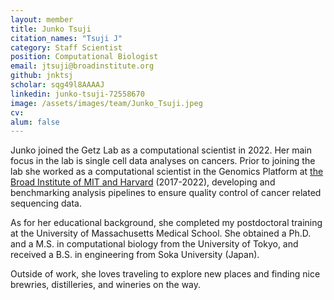 ```yaml
---
layout: member
title: Junko Tsuji
citation_names: "Tsuji J"
category: Staff Scientist
position: Computational Biologist
email: jtsuji@broadinstitute.org
github: jnktsj
scholar: sqg49l8AAAAJ
linkedin: junko-tsuji-72558670
image: /assets/images/team/Junko_Tsuji.jpeg
cv:
alum: false
---
```


Junko joined the Getz Lab as a computational scientist in 2022. Her main focus in the lab is single cell data analyses on cancers.  Prior to joining the lab she worked as a computational scientist in the Genomics Platform at [the Broad Institute of MIT and Harvard](https://www.broadinstitute.org/) (2017-2022), developing and benchmarking analysis pipelines to ensure quality control of cancer related sequencing data.  

As for her educational background, she completed my postdoctoral training at the University of Massachusetts Medical School. She obtained a Ph.D. and a M.S. in computational biology from the University of Tokyo, and received a B.S. in engineering from Soka University (Japan).

Outside of work, she loves traveling to explore new places and finding nice brewries, distilleries, and wineries on the way.
